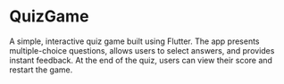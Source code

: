 # QuizGame
A simple, interactive quiz game built using Flutter. The app presents multiple-choice questions, allows users to select answers, and provides instant feedback. At the end of the quiz, users can view their score and restart the game.
